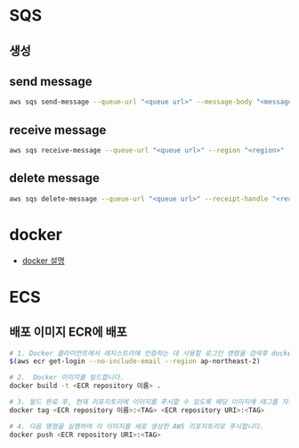 # SQS

## 생성

## send message

```bash
aws sqs send-message --queue-url "<queue url>" --message-body "<message>"  --region "<region>"
```

## receive message

```bash
aws sqs receive-message --queue-url "<queue url>" --region "<region>"
```

## delete message

```bash
aws sqs delete-message --queue-url "<queue url>" --receipt-handle "<receipt handle>" --region "<region>"
```

# docker

- [docker 설명](./etc/docker.md)

# ECS

## 배포 이미지 ECR에 배포

```bash
# 1. Docker 클라이언트에서 레지스트리에 인증하는 데 사용할 로그인 명령을 검색후 docker login
$(aws ecr get-login --no-include-email --region ap-northeast-2)

# 2.  Docker 이미지를 빌드합니다.
docker build -t <ECR repository 이름> .

# 3. 빌드 완료 후, 현재 리포지토리에 이미지를 푸시할 수 있도록 해당 이미지에 태그를 지정합니다.
docker tag <ECR repository 이름>:<TAG> <ECR repository URI>:<TAG>

# 4. 다음 명령을 실행하여 이 이미지를 새로 생성한 AWS 리포지토리로 푸시합니다.
docker push <ECR repository URI>:<TAG>
```

